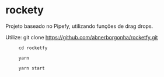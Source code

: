 # rockety
Projeto baseado no Pipefy, utilizando funções de drag drops.

Utilize: git clone https://github.com/abnerborgonha/rocketfy.git 
          
         cd rocketfy
         
         yarn
          
         yarn start

